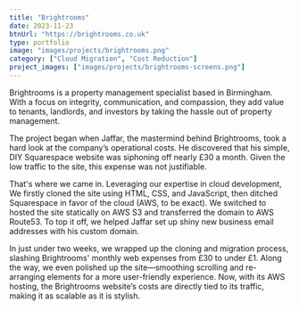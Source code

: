 ```yaml
---
title: "Brightrooms"
date: 2023-11-23
btnUrl: "https://brightrooms.co.uk"
type: portfolio
image: "images/projects/brightrooms.png"
category: ["Cloud Migration", "Cost Reduction"]
project_images: ["images/projects/brightrooms-screens.png"]
---
```


Brightrooms is a property management specialist based in Birmingham. With a focus on integrity, communication, and compassion, they add value to tenants, landlords, and investors by taking the hassle out of property management.

The project began when Jaffar, the mastermind behind Brightrooms, took a hard look at the company’s operational costs. He discovered that his simple, DIY Squarespace website was siphoning off nearly £30 a month. Given the low traffic to the site, this expense was not justifiable.

That's where we came in. Leveraging our expertise in cloud development, We firstly cloned the site using HTML, CSS, and JavaScript, then ditched Squarespace in favor of the cloud (AWS, to be exact). We switched to hosted the site statically on AWS S3 and transferred the domain to AWS Route53.  To top it off, we helped Jaffar set up shiny new business email addresses with his custom domain.

In just under two weeks, we wrapped up the cloning and migration process, slashing Brightrooms' monthly web expenses from £30 to under £1. Along the way, we even polished up the site—smoothing scrolling and re-arranging elements for a more user-friendly experience. Now, with its AWS hosting, the Brightrooms website’s costs are directly tied to its traffic, making it as scalable as it is stylish.